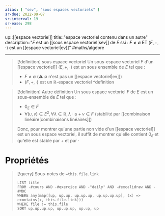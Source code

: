 ```yaml
---
alias: [ "sev", "sous espaces vectoriels" ]
sr-due: 2022-09-07
sr-interval: 19
sr-ease: 298
---
```

up::[[espace vectoriel]]
title::"espace vectoriel contenu dans un autre"
description::"$F$ est un [[sous espace vectoriel|sev]] de $E$ ssi : $F \neq \emptyset$ ET $(F,+,\cdot)$ est un [[espace vectoriel|ev]]"
#maths/algèbre

----

> [!definition] sous espace vectoriel
> Un sous-espace vectoriel $F$ d'un [[espace vectoriel]] $(E, +, \cdot)$ est un sous ensemble de $E$ tel que :
>  - $F\neq\emptyset$ (⚠️ $\emptyset$ n'est pas un [[espace vectoriel|ev]]) 
>  - $(F,+,\cdot)$ est un $\mathbb R$-espace vectoriel
^definition


> [!definition] Autre définition
> Un sous espace vectoriel $F$ de $E$ est un sous-ensemble de $E$ tel que :
>  - $0_E \in F$
>  - $\forall (u,v)\in E^2, \forall \lambda \in \mathbb R, \lambda \cdot u + v \in F$ (stabilité par [[combinaison linéaire|combinaisons linéaires]])
> 
> Donc, pour montrer qu'une partie non vide d'un [[espace vectoriel]] est un sous espace vectoriel, il suffit de montrer qu'elle contient $0_{E}$ et qu'elle est stable par $+$ et par $\cdot$


# Propriétés


> [!query] Sous-notes de `=this.file.link`
> ```dataview
> LIST title
> FROM -#cours AND -#exercice AND -"daily" AND -#excalidraw AND -#MOC
> WHERE any(map([up, up.up, up.up.up, up.up.up.up], (x) => econtains(x, this.file.link)))
> WHERE file != this.file
> SORT up.up.up.up, up.up.up, up.up, up
> ```

